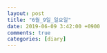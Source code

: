 ```yaml
---
layout: post
title: "6월_9일_일요일"
date: 2019-06-09 3:42:00 +0900
comments: true 
categories: [diary] 
---
```


